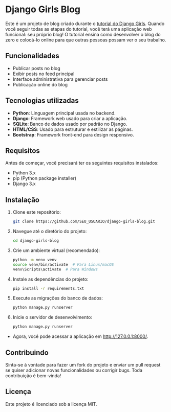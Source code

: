 # Django Girls Blog

Este é um projeto de blog criado durante o [tutorial do Django Girls](https://tutorial.djangogirls.org). Quando você seguir todas as etapas do tutorial, você terá uma aplicação web funcional: seu próprio blog! O tutorial ensina como desenvolver o blog do zero e colocá-lo online para que outras pessoas possam ver o seu trabalho.

## Funcionalidades

- Publicar posts no blog
- Exibir posts no feed principal
- Interface administrativa para gerenciar posts
- Publicação online do blog

## Tecnologias utilizadas

- **Python**: Linguagem principal usada no backend.
- **Django**: Framework web usado para criar a aplicação.
- **SQLite**: Banco de dados usado por padrão no Django.
- **HTML/CSS**: Usado para estruturar e estilizar as páginas.
- **Bootstrap**: Framework front-end para design responsivo.

## Requisitos

Antes de começar, você precisará ter os seguintes requisitos instalados:

- Python 3.x
- pip (Python package installer)
- Django 3.x

## Instalação

1. Clone este repositório:

   ```bash
   git clone https://github.com/SEU_USUARIO/django-girls-blog.git
   
2. Navegue até o diretório do projeto:
   ```bash
   cd django-girls-blog

3. Crie um ambiente virtual (recomendado):
      ```bash
      python -m venv venv
      source venv/bin/activate  # Para Linux/macOS
      venv\Scripts\activate  # Para Windows

4. Instale as dependências do projeto:
      ```bash
   pip install -r requirements.txt

5. Execute as migrações do banco de dados:
      ```bash
      python manage.py runserver

6. Inicie o servidor de desenvolvimento:
      ```bash
   python manage.py runserver
- Agora, você pode acessar a aplicação em http://127.0.0.1:8000/.

## Contribuindo
Sinta-se à vontade para fazer um fork do projeto e enviar um pull request se quiser adicionar novas funcionalidades ou corrigir bugs. Toda contribuição é bem-vinda!

## Licença
Este projeto é licenciado sob a licença MIT.




